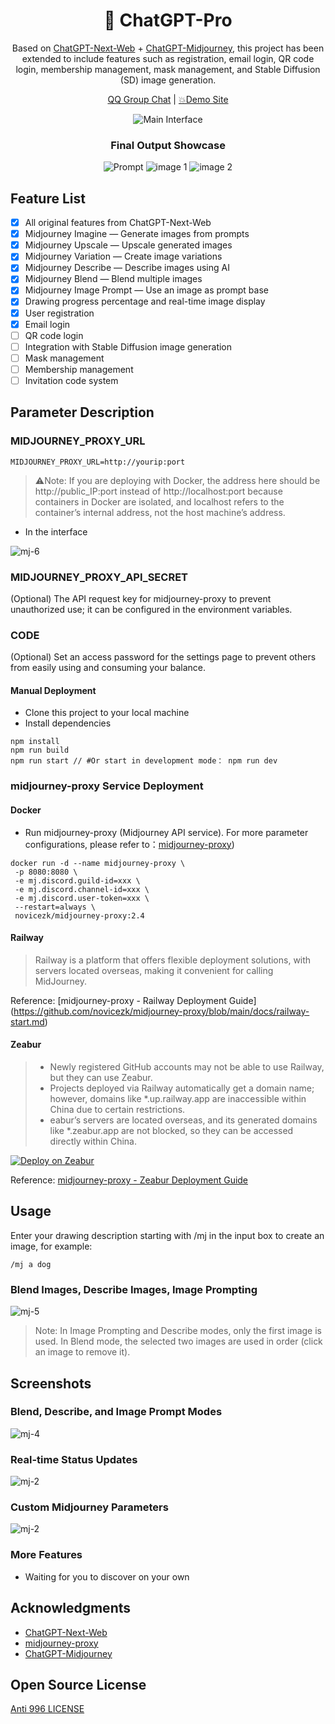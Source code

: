 <div align="center">

<h1 align="center">🍭 ChatGPT-Pro</h1>

Based on [ChatGPT-Next-Web](https://github.com/Yidadaa/ChatGPT-Next-Web) + [ChatGPT-Midjourney](https://github.com/Licoy/ChatGPT-Midjourney), this project has been extended to include features such as registration, email login, QR code login, membership management, mask management, and Stable Diffusion (SD) image generation.

[QQ Group Chat](https://gitee.com/981743898/ChatGPT-PRO/issues/I7VUZB) | [💥Demo Site](https://ai.codeok.cn)



![Main Interface](./docs/images/cover2.png)



### Final Output Showcase
![Prompt](docs/images/cover3.png)
![image 1](docs/images/demo.png)
![image 2](docs/images/demo2.png)
</div>

## Feature List
- [x] All original features from ChatGPT-Next-Web
- [x] Midjourney Imagine — Generate images from prompts
- [x] Midjourney Upscale — Upscale generated images
- [x] Midjourney Variation — Create image variations
- [x] Midjourney Describe — Describe images using AI
- [x] Midjourney Blend — Blend multiple images
- [x] Midjourney Image Prompt — Use an image as prompt base
- [x] Drawing progress percentage and real-time image display
- [x] User registration
- [x] Email login
- [ ] QR code login
- [ ] Integration with Stable Diffusion image generation
- [ ] Mask management
- [ ] Membership management
- [ ] Invitation code system

## Parameter Description
### MIDJOURNEY_PROXY_URL
```shell
MIDJOURNEY_PROXY_URL=http://yourip:port
```
> ⚠️Note: If you are deploying with Docker, the address here should be http://public_IP:port instead of http://localhost:port because containers in Docker are isolated, and localhost refers to the container’s internal address, not the host machine’s address.

- In the interface

![mj-6](./docs/images/mj-6.png)


### MIDJOURNEY_PROXY_API_SECRET
(Optional) The API request key for midjourney-proxy to prevent unauthorized use; it can be configured in the environment variables.

### CODE
(Optional) Set an access password for the settings page to prevent others from easily using and consuming your balance.




#### Manual Deployment
- Clone this project to your local machine
- Install dependencies
```shell
npm install
npm run build
npm run start // #Or start in development mode： npm run dev
```
### midjourney-proxy Service Deployment

#### Docker
- Run midjourney-proxy (Midjourney API service). For more parameter configurations, please refer to：[midjourney-proxy](https://github.com/novicezk/midjourney-proxy))
```shell
docker run -d --name midjourney-proxy \
 -p 8080:8080 \
 -e mj.discord.guild-id=xxx \
 -e mj.discord.channel-id=xxx \
 -e mj.discord.user-token=xxx \
 --restart=always \
 novicezk/midjourney-proxy:2.4
```
#### Railway
> Railway is a platform that offers flexible deployment solutions, with servers located overseas, making it convenient for calling MidJourney.

Reference: \[midjourney-proxy - Railway Deployment Guide](https://github.com/novicezk/midjourney-proxy/blob/main/docs/railway-start.md)

#### Zeabur 
> - Newly registered GitHub accounts may not be able to use Railway, but they can use Zeabur.
> - Projects deployed via Railway automatically get a domain name; however, domains like *.up.railway.app are inaccessible within China due to certain restrictions.
> - eabur’s servers are located overseas, and its generated domains like *.zeabur.app are not blocked, so they can be accessed directly within China.

[![Deploy on Zeabur](https://zeabur.com/button.svg)](https://dash.zeabur.com/templates/B04F4M)

Reference: [midjourney-proxy - Zeabur Deployment Guide](https://github.com/novicezk/midjourney-proxy/blob/main/docs/zeabur-start.md)

## Usage
Enter your drawing description starting with /mj in the input box to create an image, for example:
```
/mj a dog
```
### Blend Images, Describe Images, Image Prompting
![mj-5](./docs/images/mj-5.png)
> Note:
In Image Prompting and Describe modes, only the first image is used.
In Blend mode, the selected two images are used in order (click an image to remove it).

## Screenshots
### Blend, Describe, and Image Prompt Modes
![mj-4](./docs/images/mj-4.png)
### Real-time Status Updates
![mj-2](./docs/images/mj-1.png)
### Custom Midjourney Parameters
![mj-2](./docs/images/mj-2.png)
### More Features
- Waiting for you to discover on your own

## Acknowledgments 
- [ChatGPT-Next-Web](https://github.com/Yidadaa/ChatGPT-Next-Web)
- [midjourney-proxy](https://github.com/novicezk/midjourney-proxy)
- [ChatGPT-Midjourney](https://github.com/Licoy/ChatGPT-Midjourney)
## Open Source License
[Anti 996 LICENSE](./LICENSE)
